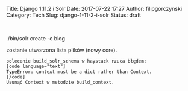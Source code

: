 Title: Django 1.11.2 i Solr
Date: 2017-07-22 17:27
Author: filipgorczynski
Category: Tech
Slug: django-1-11-2-i-solr
Status: draft

 

./bin/solr create -c blog

zostanie utworzona lista plików (nowy core).

    polecenie build_solr_schema w haystack rzuca błędem:
    [code language="text"]
    TypeError: context must be a dict rather than Context.
    [/code]
    Usunąć Context w metodzie build_context.
